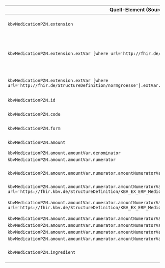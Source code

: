 | Quell-Element (Source) | Ziel-Element (Target) | Beschreibung |
|------------------------|-----------------------|--------------|
| `kbvMedicationPZN.extension` | `bfarmMedication.extension` | Copies the Medication Extensions |
| `kbvMedicationPZN.extension.extVar [where url='http://fhir.de/StructureDefinition/normgroesse']` | `bfarmMedication.extension.tgtExtVar.url` | Copies the 'normgroesse' extension and sets its URL to 'normgroesseNEW' in the target |
| `kbvMedicationPZN.extension.extVar [where url='http://fhir.de/StructureDefinition/normgroesse'].extVar.value` | `bfarmMedication.extension.tgtExtVar.url.tgtExtVar.value` | Copies the the value for each Extension |
| `kbvMedicationPZN.id` | `bfarmMedication.id` | Copies the Medication Id |
| `kbvMedicationPZN.code` | `bfarmMedication.code` | Copies the Medication Code |
| `kbvMedicationPZN.form` | `bfarmMedication.form` | Copies the Medication Form |
| `kbvMedicationPZN.amount` | `bfarmMedication.amount` | Copies the Medication Amount |
| `kbvMedicationPZN.amount.amountVar.denominator` | `bfarmMedication.amount.tgtAmountVar.denominator` |  |
| `kbvMedicationPZN.amount.amountVar.numerator` | `bfarmMedication.amount.tgtAmountVar.numerator` |  |
| `kbvMedicationPZN.amount.amountVar.numerator.amountNumeratorVar.extension` | `bfarmMedication.amount.tgtAmountVar.numerator.tgtAmountNumeratorVar.extension` | Copies the Medication Extensions |
| `kbvMedicationPZN.amount.amountVar.numerator.amountNumeratorVar.extension.amountNumExtVar [where url='https://fhir.kbv.de/StructureDefinition/KBV_EX_ERP_Medication_PackagingSize']` | `bfarmMedication.amount.tgtAmountVar.numerator.tgtAmountNumeratorVar.extension.tgtAmountNumExtVar.url` |  |
| `kbvMedicationPZN.amount.amountVar.numerator.amountNumeratorVar.extension.amountNumExtVar [where url='https://fhir.kbv.de/StructureDefinition/KBV_EX_ERP_Medication_PackagingSize'].amountNumExtVar.value` | `bfarmMedication.amount.tgtAmountVar.numerator.tgtAmountNumeratorVar.extension.tgtAmountNumExtVar.url.tgtAmountNumExtVar.value` | Copies the the value for each Extension |
| `kbvMedicationPZN.amount.amountVar.numerator.amountNumeratorVar.value` | `bfarmMedication.amount.tgtAmountVar.numerator.tgtAmountNumeratorVar.value` |  |
| `kbvMedicationPZN.amount.amountVar.numerator.amountNumeratorVar.unit` | `bfarmMedication.amount.tgtAmountVar.numerator.tgtAmountNumeratorVar.unit` |  |
| `kbvMedicationPZN.amount.amountVar.numerator.amountNumeratorVar.system` | `bfarmMedication.amount.tgtAmountVar.numerator.tgtAmountNumeratorVar.system` |  |
| `kbvMedicationPZN.amount.amountVar.numerator.amountNumeratorVar.code` | `bfarmMedication.amount.tgtAmountVar.numerator.tgtAmountNumeratorVar.code` |  |
| `kbvMedicationPZN.ingredient` | `bfarmMedication.ingredient` | Copies the Medication Ingredient |

